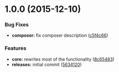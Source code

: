 <a name="1.0.0"></a>
# 1.0.0 (2015-12-10)


### Bug Fixes

* **composer:** fix composer description ([c5f4c66](https://github.com/hypeJunction/ui_icons/commit/c5f4c66))

### Features

* **core:** rewrites most of the functionality ([8c65483](https://github.com/hypeJunction/ui_icons/commit/8c65483))
* **releases:** initial commit ([5634120](https://github.com/hypeJunction/ui_icons/commit/5634120))




